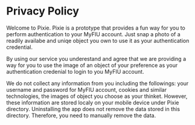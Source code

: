 # Privacy Policy

Welcome to Pixie. Pixie is a prototype that provides a fun way for you to perform authentication to your MyFIU account. Just snap a photo of a readily availabe and uniqe object you own to use it as your authentication credential. 

By using our service you underestand and agree that we are providing a way for you to use the image of an object of your preference as your authentication credenial to login to you MyFIU account.

We do not collect any information from you including the followings: your username and password for MyFIU account, cookies and similar technologies, the images of object you choose as your thinket. However, these information are stored localy on your mobile device under Pixie directory. Uninstalling the app does not remove the data stored in this directory. Therefore, you need to manually remove the data.
